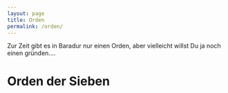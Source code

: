 ```yaml
---
layout: page
title: Orden 
permalink: /orden/
---
```


Zur Zeit gibt es in Baradur nur einen Orden, aber vielleicht willst Du ja noch einen gründen....

# Orden der Sieben
